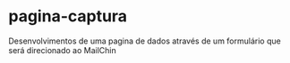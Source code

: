 # pagina-captura
Desenvolvimentos de uma pagina de dados através de um formulário que será direcionado ao MailChin
